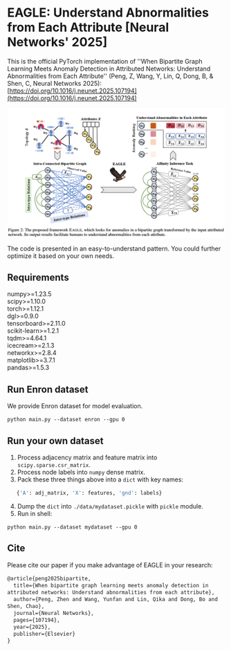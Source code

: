 # EAGLE: Understand Abnormalities from Each Attribute [Neural Networks' 2025]

This is the official PyTorch implementation of ''When Bipartite Graph Learning Meets Anomaly Detection in Attributed Networks: Understand Abnormalities from Each Attribute'' (Peng, Z, Wang, Y, Lin, Q, Dong, B, & Shen, C, Neural Networks 2025): [https://doi.org/10.1016/j.neunet.2025.107194](https://doi.org/10.1016/j.neunet.2025.107194)

![image](https://github.com/zpeng27/EAGLE/blob/main/eagle.png)

The code is presented in an easy-to-understand pattern. You could further optimize it based on your own needs.

## Requirements 
numpy>=1.23.5  
scipy>=1.10.0  
torch>=1.12.1  
dgl>=0.9.0  
tensorboard>=2.11.0  
scikit-learn>=1.2.1  
tqdm>=4.64.1  
icecream>=2.1.3  
networkx>=2.8.4  
matplotlib>=3.7.1  
pandas>=1.5.3  

## Run Enron dataset
We provide Enron dataset for model evaluation.
```shell
python main.py --dataset enron --gpu 0
```

## Run your own dataset
 
1. Process adjacency matrix and feature matrix into `scipy.sparse.csr_matrix`.
2. Process node labels into `numpy` dense matrix.
3. Pack these three things above into a `dict` with key names: 
```python
   {'A': adj_matrix, 'X': features, 'gnd': labels}
```
4. Dump the `dict` into `./data/mydataset.pickle` with `pickle` module.
5. Run in shell:
```shell
python main.py --dataset mydataset --gpu 0
```

## Cite
Please cite our paper if you make advantage of EAGLE in your research:

```
@article{peng2025bipartite,
  title={When bipartite graph learning meets anomaly detection in attributed networks: Understand abnormalities from each attribute},
  author={Peng, Zhen and Wang, Yunfan and Lin, Qika and Dong, Bo and Shen, Chao},
  journal={Neural Networks},
  pages={107194},
  year={2025},
  publisher={Elsevier}
}
```
